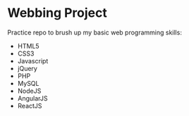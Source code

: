 # Webbing Project
Practice repo to brush up my basic web programming skills: 
- HTML5
- CSS3
- Javascript
- jQuery
- PHP
- MySQL
- NodeJS
- AngularJS
- ReactJS
